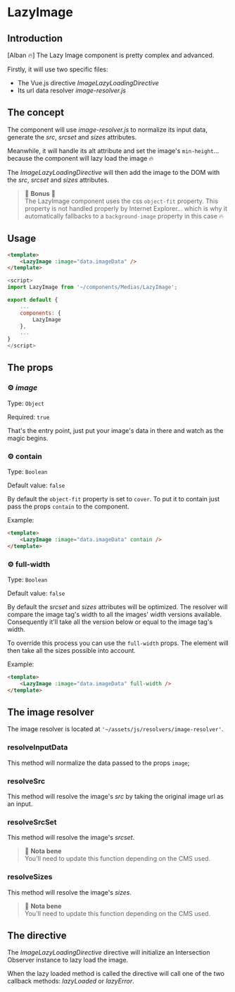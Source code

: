 # LazyImage

## Introduction

[Alban 🔥] The Lazy Image component is pretty complex and advanced.

Firstly, it will use two specific files:

-   The Vue.js directive _ImageLazyLoadingDirective_
-   Its url data resolver _image-resolver.js_

## The concept

The component will use _image-resolver.js_ to normalize its input data, generate the _src_, _srcset_ and _sizes_ attributes.

Meanwhile, it will handle its alt attribute and set the image's `min-height`... because the component will lazy load the image 🔥

The _ImageLazyLoadingDirective_ will then add the image to the DOM with the _src_, _srcset_ and _sizes_ attributes.

> 🦄 **Bonus** 🦄  
> The LazyImage component uses the css `object-fit` property. This property is not handled properly by Internet Explorer... which is why it automatically fallbacks to a `background-image` property in this case 🔥

## Usage

```html
<template>
    <LazyImage :image="data.imageData" />
</template>
```

```js
<script>
import LazyImage from '~/components/Medias/LazyImage';

export default {
    ...
    components: {
        LazyImage
    },
    ...
}
</script>
```

## The props

### ⚙️ _image_

Type: `Object`

Required: `true`

That's the entry point, just put your image's data in there and watch as the magic begins.

### ⚙️ contain

Type: `Boolean`

Default value: `false`

By default the `object-fit` property is set to `cover`. To put it to contain just pass the props `contain` to the component.

Example:

```html
<template>
    <LazyImage :image="data.imageData" contain />
</template>
```

### ⚙️ full-width

Type: `Boolean`

Default value: `false`

By default the _srcset_ and _sizes_ attributes will be optimized. The resolver will compare the image tag's width to all the images' width versions available. Consequently it'll take all the version below or equal to the image tag's width.

To override this process you can use the `full-width` props. The element will then take all the sizes possible into account.

Example:

```html
<template>
    <LazyImage :image="data.imageData" full-width />
</template>
```

## The image resolver

The image resolver is located at `'~/assets/js/resolvers/image-resolver'`.

### resolveInputData

This method will normalize the data passed to the props `image`;

### resolveSrc

This method will resolve the image's _src_ by taking the original image url as an input.

### resolveSrcSet

This method will resolve the image's _srcset_.

> 🚨 **Nota bene**  
> You'll need to update this function depending on the CMS used.

### resolveSizes

This method will resolve the image's _sizes_.

> 🚨 **Nota bene**  
> You'll need to update this function depending on the CMS used.

## The directive

The _ImageLazyLoadingDirective_ directive will initialize an Intersection Observer instance to lazy load the image.

When the lazy loaded method is called the directive will call one of the two callback methods: _lazyLoaded_ or _lazyError_.
